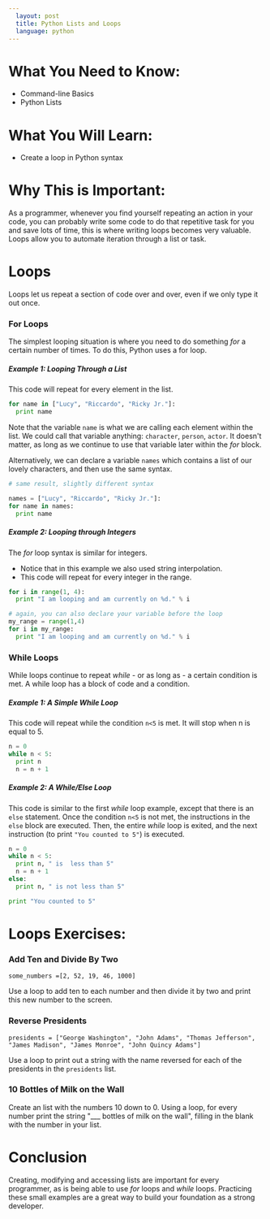 ```yaml
---
  layout: post
  title: Python Lists and Loops
  language: python
---
```

# What You Need to Know:
+ Command-line Basics
+ Python Lists

# What You Will Learn:
+ Create a loop in Python syntax

# Why This is Important:
As a programmer, whenever you find yourself repeating an action in your code, you can probably write some code to do that repetitive task for you and save lots of time, this is where writing loops becomes very valuable. Loops allow you to automate iteration through a list or task.

# Loops
Loops let us repeat a section of code over and over, even if we only type it out once.

### For Loops
The simplest looping situation is where you need to do something _for_ a certain number of times. To do this, Python uses a for loop.

#####  Example 1: Looping Through a List


This code will repeat for every element in the list.

```python
for name in ["Lucy", "Riccardo", "Ricky Jr."]:
  print name
```
Note that the variable `name` is what we are calling each element within the list. We could call that variable anything: `character`, `person`, `actor`. It doesn't matter, as long as we continue to use that variable later within the _for_ block.

Alternatively, we can declare a variable `names` which contains a list of our lovely characters, and then use the same syntax.
```python
# same result, slightly different syntax

names = ["Lucy", "Riccardo", "Ricky Jr."]:
for name in names:
  print name
```
#####  Example 2: Looping through Integers

The _for_ loop syntax is similar for integers.
* Notice that in this example we also used string interpolation.
* This code will repeat for every integer in the range.

```python
for i in range(1, 4):
  print "I am looping and am currently on %d." % i

# again, you can also declare your variable before the loop
my_range = range(1,4)
for i in my_range:
  print "I am looping and am currently on %d." % i
```
### While Loops
While loops continue to repeat _while_ - or as long as - a certain condition is met. A while loop has a block of code and a condition.
#####  Example 1: A Simple While Loop
This code will repeat while the condition `n<5` is met. It will stop when n is equal to 5.

```python
n = 0
while n < 5:
  print n
  n = n + 1
```
#####  Example 2: A While/Else Loop
This code is similar to the first _while_ loop example, except that there is an `else` statement. Once the condition `n<5` is not met, the instructions in the `else` block are executed. Then, the entire _while_ loop is exited, and the next instruction (to print `"You counted to 5"`) is executed.
```python
n = 0
while n < 5:
  print n, " is  less than 5"
  n = n + 1
else:
  print n, " is not less than 5"

print "You counted to 5"
```
# Loops Exercises:

###  Add Ten and Divide By Two
```
some_numbers =[2, 52, 19, 46, 1000]
```
Use a loop to add ten to each number and then divide it by two and print this new number to the screen.

###  Reverse Presidents
 ```
 presidents = ["George Washington", "John Adams", "Thomas Jefferson", "James Madison", "James Monroe", "John Quincy Adams"]
 ```

Use a loop to print out a string with the name reversed for each of the presidents in the `presidents` list.

###  10 Bottles of Milk on the Wall
Create an list with the numbers 10 down to 0. Using a loop, for every number print the string "___ bottles of milk on the wall", filling in the blank with the number in your list.

# Conclusion
Creating, modifying and accessing lists are important for every programmer, as is being able to use _for_ loops and _while_ loops. Practicing these small examples are a great way to build your foundation as a strong developer.
